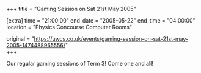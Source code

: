 +++
title = "Gaming Session on Sat 21st May 2005"

[extra]
time = "21:00:00"
end_date = "2005-05-22"
end_time = "04:00:00"
location = "Physics Concourse Computer Rooms"

original = "https://uwcs.co.uk/events/gaming-session-on-sat-21st-may-2005-1474488965556/"    
+++

Our regular gaming sessions of Term 3\! Come one and all\!

